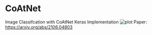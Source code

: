 # CoAtNet
 Image Classifcation with CoAtNet Keras Implementation
![plot](https://github.com/Keremm1/CoAtNet/assets/113975041/dc95f1dd-b9f3-4ea9-a828-9a3bee0537b9)
Paper: https://arxiv.org/abs/2106.04803
